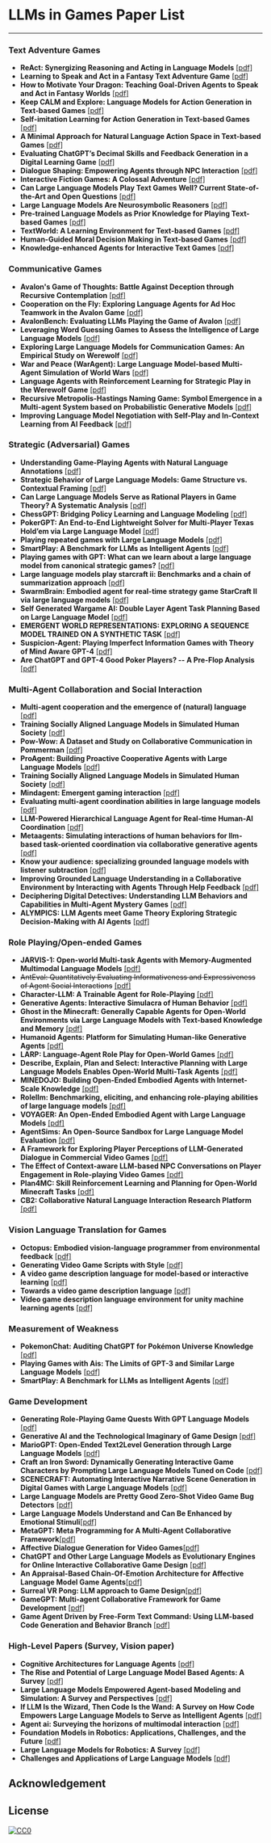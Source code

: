 # LLMs in Games Paper List

* * *

### Text Adventure Games
- **ReAct: Synergizing Reasoning and Acting in Language Models** [[pdf]](https://arxiv.org/abs/2210.03629)
- **Learning to Speak and Act in a Fantasy Text Adventure Game** [[pdf]](https://arxiv.org/abs/1903.03094)
- **How to Motivate Your Dragon: Teaching Goal-Driven Agents to Speak and Act in Fantasy Worlds** [[pdf]](https://arxiv.org/pdf/2010.00685.pdf)
- **Keep CALM and Explore: Language Models for Action Generation in Text-based Games** [[pdf]](https://arxiv.org/pdf/2010.02903.pdf)
- **Self-imitation Learning for Action Generation in Text-based Games** [[pdf]](https://aclanthology.org/2023.eacl-main.50.pdf)
- **A Minimal Approach for Natural Language Action Space in Text-based Games** [[pdf]](https://arxiv.org/pdf/2305.04082.pdf)
- **Evaluating ChatGPT’s Decimal Skills and Feedback Generation in a Digital Learning Game** [[pdf]](https://arxiv.org/ftp/arxiv/papers/2306/2306.16639.pdf)
- **Dialogue Shaping: Empowering Agents through NPC Interaction** [[pdf]](https://arxiv.org/pdf/2307.15833.pdf)
- **Interactive Fiction Games: A Colossal Adventure** [[pdf]](https://arxiv.org/pdf/1909.05398.pdf)
- **Can Large Language Models Play Text Games Well? Current State-of-the-Art and Open Questions** [[pdf]](https://arxiv.org/pdf/2304.02868.pdf)
- **Large Language Models Are Neurosymbolic Reasoners** [[pdf]](https://arxiv.org/pdf/2401.09334.pdf)
- **Pre-trained Language Models as Prior Knowledge for Playing Text-based Games** [[pdf]](https://arxiv.org/pdf/2107.08408.pdf)
- **TextWorld: A Learning Environment for Text-based Games** [[pdf]](https://arxiv.org/pdf/1806.11532.pdf)
- **Human-Guided Moral Decision Making in Text-based Games** [[pdf]](https://kclpure.kcl.ac.uk/ws/portalfiles/portal/241855945/AAAI_humal_3_.pdf)
- **Knowledge-enhanced Agents for Interactive Text Games** [[pdf]](https://arxiv.org/abs/2305.05091)

### Communicative Games
- **Avalon's Game of Thoughts: Battle Against Deception through Recursive Contemplation** [[pdf]](https://arxiv.org/abs/2310.01320)
- **Cooperation on the Fly: Exploring Language Agents for Ad Hoc Teamwork in the Avalon Game** [[pdf]](http://xxx)
- **AvalonBench: Evaluating LLMs Playing the Game of Avalon** [[pdf]](http://xxx)
- **Leveraging Word Guessing Games to Assess the Intelligence of Large Language Models** [[pdf]](https://arxiv.org/abs/2310.01320)
- **Exploring Large Language Models for Communication Games: An Empirical Study on Werewolf** [[pdf]](http://xxx)
- **War and Peace (WarAgent): Large Language Model-based Multi-Agent Simulation of World Wars** [[pdf]](http://xxx)
- **Language Agents with Reinforcement Learning for Strategic Play in the Werewolf Game** [[pdf]](https://arxiv.org/abs/2310.18940)
- **Recursive Metropolis-Hastings Naming Game: Symbol Emergence in a Multi-agent System based on Probabilistic Generative Models** [[pdf]](https://arxiv.org/abs/2305.19761)
- **Improving Language Model Negotiation with Self-Play and In-Context Learning from AI Feedback** [[pdf]](https://arxiv.org/abs/2305.10142)

### Strategic (Adversarial) Games
- **Understanding Game-Playing Agents with Natural Language Annotations** [[pdf]]()
- **Strategic Behavior of Large Language Models: Game Structure vs. Contextual Framing** [[pdf]]()
- **Can Large Language Models Serve as Rational Players in Game Theory? A Systematic Analysis** [[pdf]]()
- **ChessGPT: Bridging Policy Learning and Language Modeling** [[pdf]]()
- **PokerGPT: An End-to-End Lightweight Solver for Multi-Player Texas Hold’em via Large Language Model** [[pdf]]()
- **Playing repeated games with Large Language Models** [[pdf]]()
- **SmartPlay: A Benchmark for LLMs as Intelligent Agents** [[pdf]]()
- **Playing games with GPT: What can we learn about a large language model from canonical strategic games?** [[pdf]]()
- **Large language models play starcraft ii: Benchmarks and a chain of summarization approach** [[pdf]]()
- **SwarmBrain: Embodied agent for real-time strategy game StarCraft II via large language models** [[pdf]]()
- **Self Generated Wargame AI: Double Layer Agent Task Planning Based on Large Language Model** [[pdf]]()
- **EMERGENT WORLD REPRESENTATIONS: EXPLORING A SEQUENCE MODEL TRAINED ON A SYNTHETIC TASK** [[pdf]](https://arxiv.org/pdf/2210.13382.pdf)
- **Suspicion-Agent: Playing Imperfect Information Games with Theory of Mind Aware GPT-4** [[pdf]](https://arxiv.org/abs/2309.17277)
- **Are ChatGPT and GPT-4 Good Poker Players? -- A Pre-Flop Analysis** [[pdf]](https://arxiv.org/abs/2308.12466)

### Multi-Agent Collaboration and Social Interaction
- **Multi-agent cooperation and the emergence of (natural) language** [[pdf]](http://xxx)
- **Training Socially Aligned Language Models in Simulated Human Society** [[pdf]](http://xxx)
- **Pow-Wow: A Dataset and Study on Collaborative Communication in Pommerman** [[pdf]](http://xxx)
- **ProAgent: Building Proactive Cooperative Agents with Large Language Models** [[pdf]](http://xxx)
- **Training Socially Aligned Language Models in Simulated Human Society** [[pdf]](http://xxx)
- **Mindagent: Emergent gaming interaction** [[pdf]](http://xxx)
- **Evaluating multi-agent coordination abilities in large language models** [[pdf]](http://xxx)
- **LLM-Powered Hierarchical Language Agent for Real-time Human-AI Coordination** [[pdf]](http://xxx)
- **Metaagents: Simulating interactions of human behaviors for llm-based task-oriented coordination via collaborative generative agents** [[pdf]](http://xxx)
- **Know your audience: specializing grounded language models with listener subtraction** [[pdf]](http://xxx)
- **Improving Grounded Language Understanding in a Collaborative Environment by Interacting with Agents Through Help Feedback** [[pdf]](http://xxx)
- **Deciphering Digital Detectives: Understanding LLM Behaviors and Capabilities in Multi-Agent Mystery Games** [[pdf]](https://arxiv.org/pdf/2312.00746.pdf)
- **ALYMPICS: LLM Agents meet Game Theory Exploring Strategic Decision-Making with AI Agents** [[pdf]](https://arxiv.org/pdf/2311.03220.pdf)


### Role Playing/Open-ended Games
- **JARVIS-1: Open-world Multi-task Agents with Memory-Augmented Multimodal Language Models** [[pdf]](http://xxx)
- ~~AntEval: Quantitatively Evaluating Informativeness and Expressiveness of Agent Social Interactions~~ [[pdf]](http://xxx)
- **Character-LLM: A Trainable Agent for Role-Playing** [[pdf]](http://xxx)
- **Generative Agents: Interactive Simulacra of Human Behavior** [[pdf]](http://xxx)
- **Ghost in the Minecraft: Generally Capable Agents for Open-World Environments via Large Language Models with Text-based Knowledge and Memory** [[pdf]](http://xxx)
- **Humanoid Agents: Platform for Simulating Human-like Generative Agents** [[pdf]](http://xxx)
- **LARP: Language-Agent Role Play for Open-World Games** [[pdf]](http://xxx)
- **Describe, Explain, Plan and Select: Interactive Planning with Large Language Models Enables Open-World Multi-Task Agents** [[pdf]](http://xxx)
- **MINEDOJO: Building Open-Ended Embodied Agents with Internet-Scale Knowledge** [[pdf]](http://xxx)
- **Rolellm: Benchmarking, eliciting, and enhancing role-playing abilities of large language models** [[pdf]](http://xxx)
- **VOYAGER: An Open-Ended Embodied Agent with Large Language Models** [[pdf]](http://xxx)
- **AgentSims: An Open-Source Sandbox for Large Language Model Evaluation** [[pdf]](http://xxx)
- **A Framework for Exploring Player Perceptions of LLM-Generated Dialogue in Commercial Video Games** [[pdf]](https://aclanthology.org/2023.findings-emnlp.151/)
- **The Effect of Context-aware LLM-based NPC Conversations on Player Engagement in Role-playing Video Games** [[pdf]](https://projekter.aau.dk/projekter/files/536738243/The_Effect_of_Context_aware_LLM_based_NPC_Dialogues_on_Player_Engagement_in_Role_playing_Video_Games.pdf)
- **Plan4MC: Skill Reinforcement Learning and Planning for Open-World Minecraft Tasks** [[pdf]](https://arxiv.org/abs/2303.16563)
- **CB2: Collaborative Natural Language Interaction Research Platform** [[pdf]](https://arxiv.org/abs/2303.08127)

### Vision Language Translation for Games
- **Octopus: Embodied vision-language programmer from environmental feedback** [[pdf]](http://xxx)
- **Generating Video Game Scripts with Style** [[pdf]](http://xxx)
- **A video game description language for model-based or interactive learning** [[pdf]](http://xxx)
- **Towards a video game description language** [[pdf]](http://xxx)
- **Video game description language environment for unity machine learning agents** [[pdf]](http://xx)

### Measurement of Weakness
- **PokemonChat: Auditing ChatGPT for Pokémon Universe Knowledge** [[pdf]](http://xx)
- **Playing Games with Ais: The Limits of GPT-3 and Similar Large Language Models** [[pdf]](http://xxx)
- **SmartPlay: A Benchmark for LLMs as Intelligent Agents** [[pdf]](https://arxiv.org/pdf/2310.01557.pdf)


### Game Development
- **Generating Role-Playing Game Quests With GPT Language Models** [[pdf]](http://xxx)
- **Generative AI and the Technological Imaginary of Game Design** [[pdf]](http://xxx)
- **MarioGPT: Open-Ended Text2Level Generation through Large Language Models** [[pdf]](http://xxx)
- **Craft an Iron Sword: Dynamically Generating Interactive Game Characters by Prompting Large Language Models Tuned on Code** [[pdf]](http://xxx)
- **SCENECRAFT: Automating Interactive Narrative Scene Generation in Digital Games with Large Language Models** [[pdf]](http://xxx)
- **Large Language Models are Pretty Good Zero-Shot Video Game Bug Detectors** [[pdf]](http://xxx)
- **Large Language Models Understand and Can Be Enhanced by Emotional Stimuli**[[pdf]](http://xxx)
- **MetaGPT: Meta Programming for A Multi-Agent Collaborative Framework**[[pdf]](http://xxx)
- **Affective Dialogue Generation for Video Games**[[pdf]](http://xxx)
- **ChatGPT and Other Large Language Models as Evolutionary Engines for Online Interactive Collaborative Game Design** [[pdf]](http://xxx)
- **An Appraisal-Based Chain-Of-Emotion Architecture for Affective Language Model Game Agents**[[pdf]](http://xxx)
- **Surreal VR Pong: LLM approach to Game Design**[[pdf]](https://neuripscreativityworkshop.github.io/2022/papers/ml4cd2022_paper14.pdf)
- **GameGPT: Multi-agent Collaborative Framework for Game Development** [[pdf]](https://arxiv.org/pdf/2310.08067.pdf)
- **Game Agent Driven by Free-Form Text Command: Using LLM-based Code Generation and Behavior Branch** [[pdf]](https://arxiv.org/abs/2402.07442)


### High-Level Papers (Survey, Vision paper)
- **Cognitive Architectures for Language Agents** [[pdf]](http://xxx)
- **The Rise and Potential of Large Language Model Based Agents: A Survey** [[pdf]](http://xxx)
- **Large Language Models Empowered Agent-based Modeling and Simulation: A Survey and Perspectives** [[pdf]](http://xxx)
- **If LLM Is the Wizard, Then Code Is the Wand: A Survey on How Code Empowers Large Language Models to Serve as Intelligent Agents** [[pdf]](http://xx)
- **Agent ai: Surveying the horizons of multimodal interaction** [[pdf]](http://xxx)
- **Foundation Models in Robotics: Applications, Challenges, and the Future** [[pdf]](http://xxx)
- **Large Language Models for Robotics: A Survey** [[pdf]](http://xxx)
- **Challenges and Applications of Large Language Models** [[pdf]](http://xxx)

## Acknowledgement

## License
[![CC0](http://mirrors.creativecommons.org/presskit/buttons/88x31/svg/cc-zero.svg)](https://creativecommons.org/publicdomain/zero/1.0/)
